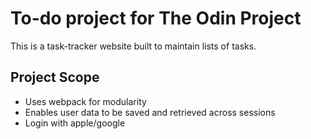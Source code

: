 # To-do project for The Odin Project

This is a task-tracker website built to maintain lists of tasks.

## Project Scope

- Uses webpack for modularity
- Enables user data to be saved and retrieved across sessions
- Login with apple/google
